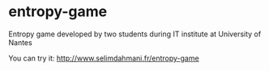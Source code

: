 # entropy-game
Entropy game developed by two students during IT institute at University of Nantes

You can try it: http://www.selimdahmani.fr/entropy-game
